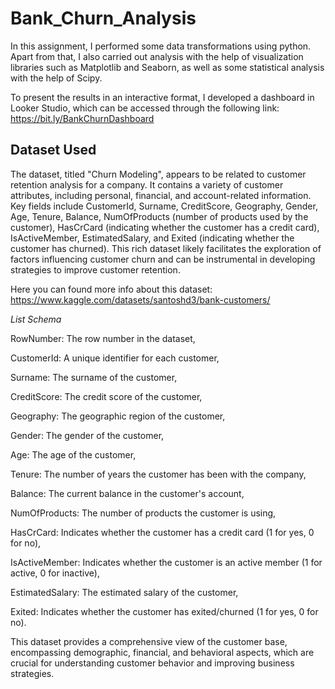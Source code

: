 # Bank_Churn_Analysis

In this assignment, I performed some data transformations using python. Apart from that, I also carried out analysis with the help of visualization libraries such as Matplotlib and Seaborn, as well as some statistical analysis with the help of Scipy. 

To present the results in an interactive format, I developed a dashboard in Looker Studio, which can be accessed through the following link: https://bit.ly/BankChurnDashboard

## Dataset Used

The dataset, titled "Churn Modeling", appears to be related to customer retention analysis for a company. It contains a variety of customer attributes, including personal, financial, and account-related information. Key fields include CustomerId, Surname, CreditScore, Geography, Gender, Age, Tenure, Balance, NumOfProducts (number of products used by the customer), HasCrCard (indicating whether the customer has a credit card), IsActiveMember, EstimatedSalary, and Exited (indicating whether the customer has churned). This rich dataset likely facilitates the exploration of factors influencing customer churn and can be instrumental in developing strategies to improve customer retention.

Here you can found more info about this dataset: https://www.kaggle.com/datasets/santoshd3/bank-customers/

*List Schema*


RowNumber: The row number in the dataset,

CustomerId: A unique identifier for each customer,

Surname: The surname of the customer,

CreditScore: The credit score of the customer,

Geography: The geographic region of the customer,

Gender: The gender of the customer,

Age: The age of the customer,

Tenure: The number of years the customer has been with the company,

Balance: The current balance in the customer's account,

NumOfProducts: The number of products the customer is using,

HasCrCard: Indicates whether the customer has a credit card (1 for yes, 0 for no),

IsActiveMember: Indicates whether the customer is an active member (1 for active, 0 for inactive),

EstimatedSalary: The estimated salary of the customer,

Exited: Indicates whether the customer has exited/churned (1 for yes, 0 for no).


This dataset provides a comprehensive view of the customer base, encompassing demographic, financial, and behavioral aspects, which are crucial for understanding customer behavior and improving business strategies. ​
